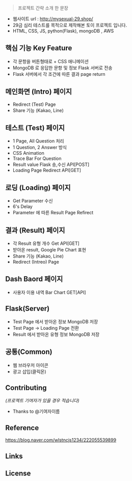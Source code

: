 > 프로젝트 간략 소개 한 문장 
- 웹사이트 url : http://mysexual-29.shop/
- 29금 심리 테스트를 목적으로 제작해본 토이 프로젝트 입니다.
- HTML, CSS, JS, python(Flask), mongoDB , AWS

## 핵심 기능  Key Feature
- 각 문항을 버튼형태로 + CSS 애니메이션 
- MongoDB 로 응답한 문항 및 정보 Flask 서버로 전송 
- Flask 서버에서 각 조건에 따른 결과 page return 

## 메인화면 (Intro) 페이지
- Redirect (Test) Page
- Share 기능 (Kakao, Line)

## 테스트 (Test) 페이지
- 1 Page, All Question 처리
- 1 Question, 2 Answer 방식
- CSS Animation
- Trace Bar For Question
- Result value Flask 송,수신 API[POST]
- Loading Page Redirect API[GET]

## 로딩 (Loading) 페이지
- Get Parameter 수신
- 6's Delay
- Parameter 에 따른 Result Page Refirect

## 결과 (Result) 페이지
- 각 Result 유형 개수 Get API[GET]
- 받아온 result, Google Pie Chart 표현
- Share 기능 (Kakao, Line)
- Redirect (Intreo) Page

## Dash Baord 페이지
- 사용자 이용 내역 Bar Chart GET[API]

## Flask(Server)
- Test Page 에서 받아온 정보 MongoDB 저장
- Test Page -> Loading Page 전환
- Result 에서 받아온 유형 정보 MongoDB 저장 

## 공통(Common)
- 웹 브라우저 아이콘
- 광고 삽입(클릭몬)


## Contributing
*(프로젝트 기여자가 있을 경우 적습니다)*
- Thanks to @기여자이름

## Reference
https://blog.naver.com/wlstncjs1234/222055539899

## Links


## License
